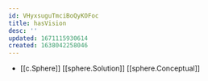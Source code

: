 ```yaml
---
id: VHyxsuguTmciBoQyKOFoc
title: hasVision
desc: ''
updated: 1671115930614
created: 1638042258046
---
```




- [[c.Sphere]] [[sphere.Solution]] [[sphere.Conceptual]]
